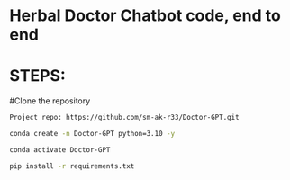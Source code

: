 # Herbal Doctor Chatbot code, end to end


# STEPS:
#Clone the repository

``` bash
Project repo: https://github.com/sm-ak-r33/Doctor-GPT.git
```

```bash 
conda create -n Doctor-GPT python=3.10 -y
```

```bash
conda activate Doctor-GPT
```

```bash
pip install -r requirements.txt 
``` 
